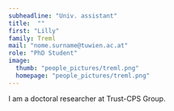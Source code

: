 ```yaml
---
subheadline: "Univ. assistant"
title:  ""
first: "Lilly"
family: Treml
mail: "nome.surname@tuwien.ac.at"
role: "PhD Student"
image:
  thumb: "people_pictures/treml.png"
  homepage: "people_pictures/treml.png"
---
```


<!--more-->

I am a doctoral researcher at Trust-CPS Group.
